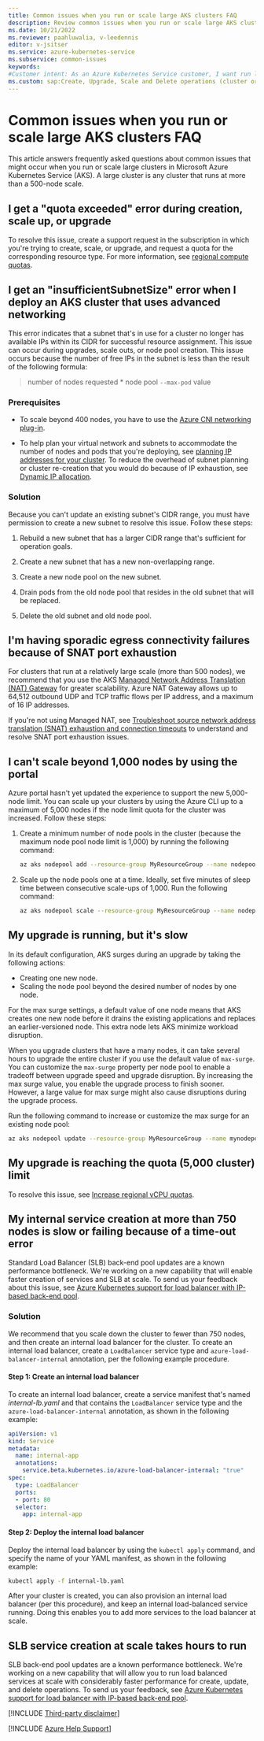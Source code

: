```yaml
---
title: Common issues when you run or scale large AKS clusters FAQ
description: Review common issues when you run or scale large AKS clusters. The article includes troubleshooting tips for resolving these issues.
ms.date: 10/21/2022
ms.reviewer: paahluwalia, v-leedennis
editor: v-jsitser
ms.service: azure-kubernetes-service
ms.subservice: common-issues
keywords:
#Customer intent: As an Azure Kubernetes Service customer, I want run large AKS clusters and troubleshoot edge cases and errors concerning throttling, networking limits, performance, and upgrades so that my application can run effectively on AKS.
ms.custom: sap:Create, Upgrade, Scale and Delete operations (cluster or nodepool)
---
```


# Common issues when you run or scale large AKS clusters FAQ

This article answers frequently asked questions about common issues that might occur when you run or scale large clusters in Microsoft Azure Kubernetes Service (AKS). A large cluster is any cluster that runs at more than a 500-node scale.

## I get a "quota exceeded" error during creation, scale up, or upgrade

To resolve this issue, create a support request in the subscription in which you're trying to create, scale, or upgrade, and request a quota for the corresponding resource type. For more information, see [regional compute quotas][regional compute quota].

## I get an "insufficientSubnetSize" error when I deploy an AKS cluster that uses advanced networking

This error indicates that a subnet that's in use for a cluster no longer has available IPs within its CIDR for successful resource assignment. This issue can occur during upgrades, scale outs, or node pool creation. This issue occurs because the number of free IPs in the subnet is less than the result of the following formula:

> number of nodes requested * node pool `--max-pod` value

### Prerequisites

* To scale beyond 400 nodes, you have to use the [Azure CNI networking plug-in][CNI plug-in].

* To help plan your virtual network and subnets to accommodate the number of nodes and pods that you're deploying, see [planning IP addresses for your cluster][planning IP addresses for your cluster]. To reduce the overhead of subnet planning or cluster re-creation that you would do because of IP exhaustion, see [Dynamic IP allocation][Dynamic IP allocation].

### Solution

Because you can't update an existing subnet's CIDR range, you must have permission to create a new subnet to resolve this issue. Follow these steps:

1. Rebuild a new subnet that has a larger CIDR range that's sufficient for operation goals.

2. Create a new subnet that has a new non-overlapping range.

3. Create a new node pool on the new subnet.

4. Drain pods from the old node pool that resides in the old subnet that will be replaced.

5. Delete the old subnet and old node pool.

## I'm having sporadic egress connectivity failures because of SNAT port exhaustion

For clusters that run at a relatively large scale (more than 500 nodes), we recommend that you use the AKS [Managed Network Address Translation (NAT) Gateway][Managed NAT Gateway] for greater scalability. Azure NAT Gateway allows up to 64,512 outbound UDP and TCP traffic flows per IP address, and a maximum of 16 IP addresses.

If you're not using Managed NAT, see [Troubleshoot source network address translation (SNAT) exhaustion and connection timeouts][Troubleshoot SNAT exhaustion and connection timeouts] to understand and resolve SNAT port exhaustion issues.

## I can't scale beyond 1,000 nodes by using the portal

Azure portal hasn't yet updated the experience to support the new 5,000-node limit. You can scale up your clusters by using the Azure CLI up to a maximum of 5,000 nodes if the node limit quota for the cluster was increased. Follow these steps:

1. Create a minimum number of node pools in the cluster (because the maximum node pool node limit is 1,000) by running the following command:

   ```bash
   az aks nodepool add --resource-group MyResourceGroup --name nodepool1 --cluster-name MyManagedCluster
   ```

2. Scale up the node pools one at a time. Ideally, set five minutes of sleep time between consecutive scale-ups of 1,000. Run the following command:

   ```bash
   az aks nodepool scale --resource-group MyResourceGroup --name nodepool1 --cluster-name MyManagedCluster
   ```

## My upgrade is running, but it's slow

In its default configuration, AKS surges during an upgrade by taking the following actions:

- Creating one new node.
- Scaling the node pool beyond the desired number of nodes by one node.

For the max surge settings, a default value of one node means that AKS creates one new node before it drains the existing applications and replaces an earlier-versioned node. This extra node lets AKS minimize workload disruption.

When you upgrade clusters that have a many nodes, it can take several hours to upgrade the entire cluster if you use the default value of `max-surge`. You can customize the `max-surge` property per node pool to enable a tradeoff between upgrade speed and upgrade disruption. By increasing the max surge value, you enable the upgrade process to finish sooner. However, a large value for max surge might also cause disruptions during the upgrade process.

Run the following command to increase or customize the max surge for an existing node pool:

```bash
az aks nodepool update --resource-group MyResourceGroup --name mynodepool --cluster-name MyManagedCluster --max-surge 5
```

## My upgrade is reaching the quota (5,000 cluster) limit

To resolve this issue, see [Increase regional vCPU quotas][Increase regional vCPU quotas].

## My internal service creation at more than 750 nodes is slow or failing because of a time-out error

Standard Load Balancer (SLB) back-end pool updates are a known performance bottleneck. We're working on a new capability that will enable faster creation of services and SLB at scale. To send us your feedback about this issue, see [Azure Kubernetes support for load balancer with IP-based back-end pool][AK Support for Load balancer with IP-based back-end pool].

### Solution

We recommend that you scale down the cluster to fewer than 750 nodes, and then create an internal load balancer for the cluster. To create an internal load balancer, create a `LoadBalancer` service type and `azure-load-balancer-internal` annotation, per the following example procedure.

#### Step 1: Create an internal load balancer

To create an internal load balancer, create a service manifest that's named *internal-lb.yaml* and that contains the `LoadBalancer` service type and the `azure-load-balancer-internal` annotation, as shown in the following example:

```yaml
apiVersion: v1
kind: Service
metadata:
  name: internal-app
  annotations:
    service.beta.kubernetes.io/azure-load-balancer-internal: "true"
spec:
  type: LoadBalancer
  ports:
  - port: 80
  selector:
    app: internal-app
```

#### Step 2: Deploy the internal load balancer 

Deploy the internal load balancer by using the `kubectl apply` command, and specify the name of your YAML manifest, as shown in the following example:

```bash
kubectl apply -f internal-lb.yaml
```

After your cluster is created, you can also provision an internal load balancer (per this procedure), and keep an internal load-balanced service running. Doing this enables you to add more services to the load balancer at scale.

## SLB service creation at scale takes hours to run

SLB back-end pool updates are a known performance bottleneck. We're working on a new capability that will allow you to run load balanced services at scale with considerably faster performance for create, update, and delete operations. To send us your feedback, see [Azure Kubernetes support for load balancer with IP-based back-end pool][AK Support for Load balancer with IP-based back-end pool].

[!INCLUDE [Third-party disclaimer](../../includes/third-party-disclaimer.md)]

[!INCLUDE [Azure Help Support](../../includes/azure-help-support.md)]

[CNI plug-in]: /azure/aks/configure-azure-cni
[regional compute quota]: /azure/quotas/regional-quota-requests
[planning IP addresses for your cluster]: /azure/aks/configure-azure-cni#plan-ip-addressing-for-your-cluster
[Dynamic IP allocation]: /azure/aks/configure-azure-cni#dynamic-allocation-of-ips-and-enhanced-subnet-support
[Managed NAT Gateway]: /azure/aks/nat-gateway
[Increase regional vCPU quotas]: /azure/quotas/regional-quota-requests
[AK Support for Load balancer with IP-based back-end pool]: https://github.com/Azure/AKS/issues/3245
[Troubleshoot SNAT exhaustion and connection timeouts]: /azure/load-balancer/troubleshoot-outbound-connection
